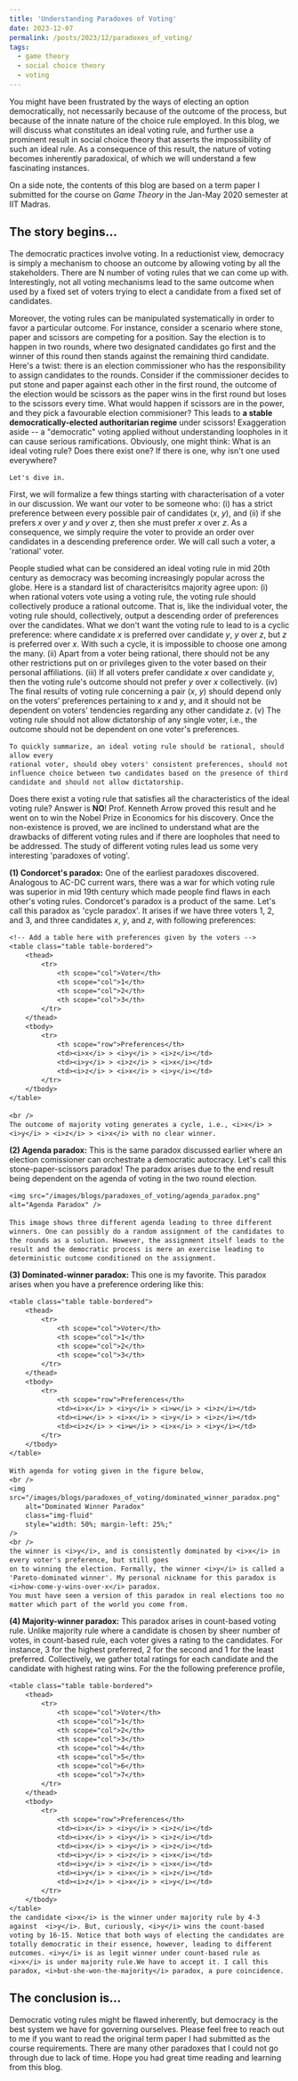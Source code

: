 ```yaml
---
title: 'Understanding Paradoxes of Voting'
date: 2023-12-07
permalink: /posts/2023/12/paradoxes_of_voting/
tags:
  - game theory
  - social choice theory
  - voting
---
```



You might have been frustrated by the ways of electing an option democratically, not necessarily because of the outcome of the process, but because of the innate nature of the choice rule employed. In this blog, we will discuss what constitutes an ideal voting rule, and further use a prominent result in social choice theory that asserts the impossibility of such an ideal rule. As a consequence of this result, the nature of voting becomes inherently paradoxical, of which we will understand a few fascinating instances.

On a side note, the contents of this blog are based on a term paper I submitted for the course 
on <i> Game Theory</i> in the Jan-May 2020 semester at IIT Madras.

<h2 class="mb-4">The story begins...</h2>
<p>
    The democratic practices involve voting. In a reductionist view, democracy is simply
    a mechanism to choose an outcome by allowing voting by all the stakeholders. There are 
    N number of voting rules that we can come up with. Interestingly, not all voting 
    mechanisms lead to the same outcome when used by a fixed set of voters trying to elect a candidate from a fixed set of candidates.
</p>

<p>
    Moreover, the voting rules can be manipulated systematically in order to favor a particular 
    outcome. For instance, consider a scenario where stone, paper and scissors are competing for a
    position. Say the election is to happen in two rounds, where two designated candidates go first and 
    the winner of this round then stands against the remaining third candidate.
    Here's a twist: there is an election commissioner who has the responsibility to assign candidates to the rounds. Consider if the commissioner decides to put stone and paper against each other in the first round, the outcome of the election would be scissors as the paper wins in the first round but loses to the scissors every time. What would happen if scissors are in the power,
    and they pick a favourable election commisioner? This leads to  <b>a stable democratically-elected authoritarian regime</b> under 
    scissors! Exaggeration aside -- a "democratic" voting applied without understanding loopholes in it can cause serious ramifications. Obviously, one might think: What is an ideal voting rule? Does there exist one? If there is one, why isn't one used everywhere? 
    
    Let's dive in.
</p>

<p>
    First, we will formalize a few things starting with characterisation of a voter in our discussion. We want our voter to be someone who: (i) has a strict preference between every possible pair of
    candidates (<i>x</i>, <i>y</i>), and (ii) if she prefers <i>x</i> over <i>y</i> and <i>y</i> over <i>z</i>, then she must prefer <i>x</i> over <i>z</i>. As a consequence, we simply require the voter to provide an order over candidates
    in a descending preference order. We will call such a voter, a 'rational' voter.
</p>

<p>
    People studied what can be considered an ideal voting rule in mid 20th century as democracy was becoming increasingly popular across the globe. Here is a standard list of characterisitcs majority agree upon: (i) when rational voters vote using a voting rule, the voting rule should collectively produce a rational outcome. That is, like the individual voter,  the voting rule should, collectively, output a descending order of preferences over the candidates. What we don't want the voting rule to lead to is a cyclic preference: where candidate <i>x</i> is preferred over candidate <i>y</i>, <i>y</i> over <i>z</i>, but <i>z</i> is preferred over <i>x</i>. With such a cycle, it is impossible to choose one among the many.
    (ii) Apart from a voter being rational, there should not be any other restrictions put on or privileges given to the voter based on their personal affiliations. 
    (iii) If all voters prefer candidate <i>x</i> over candidate <i>y</i>, then the voting rule's outcome should not prefer 
    <i>y</i> over <i>x</i> collectively. (iv) The final results of voting rule concerning a pair (<i>x</i>, <i>y</i>) should depend 
    only on the voters' preferences pertaining to <i>x</i> and <i>y</i>, and it should not be dependent 
    on voters' tendencies regarding any other candidate <i>z</i>. (v) The voting rule should not allow dictatorship of any single voter, i.e.,
    the outcome should not be dependent on one voter's preferences.
    
    
    To quickly summarize, an ideal voting rule should be rational, should allow every 
    rational voter, should obey voters' consistent preferences, should not influence choice between two candidates based on the presence of third candidate and should not allow dictatorship.
</p>

<p>
    Does there exist a voting rule that satisfies all the characteristics of the ideal voting rule? Answer is <b>NO</b>! Prof. Kenneth Arrow proved this result and he went on to win the Nobel Prize in Economics for his discovery. Once the non-existence is proved, we are inclined to understand what are the drawbacks of different voting rules and if there are loopholes that need to be addressed. The study of different voting rules lead us some very interesting 'paradoxes of voting'.
</p>

<p>
    <b>(1) Condorcet's paradox:</b> One of the earliest paradoxes discovered. Analogous to AC-DC current wars, there was a war for which voting rule was superior in mid 19th century which made people find flaws in each other's voting rules. Condorcet's paradox is a product of the same. Let's call this paradox as 'cycle paradox'. It arises 
    if we have three voters 1, 2, and 3, and three candidates <i>x</i>, <i>y</i>, and <i>z</i>, with following preferences:
    <br />

    <!-- Add a table here with preferences given by the voters -->
    <table class="table table-bordered">
        <thead>
            <tr>
                <th scope="col">Voter</th>
                <th scope="col">1</th>
                <th scope="col">2</th>
                <th scope="col">3</th>
            </tr>
        </thead>
        <tbody>
            <tr>
                <th scope="row">Preferences</th>
                <td><i>x</i> > <i>y</i> > <i>z</i></td>
                <td><i>y</i> > <i>z</i> > <i>x</i></td>
                <td><i>z</i> > <i>x</i> > <i>y</i></td>
            </tr>
        </tbody>
    </table>

    <br />
    The outcome of majority voting generates a cycle, i.e., <i>x</i> > <i>y</i> > <i>z</i> > <i>x</i> with no clear winner.
</p>

<p>
    <b>(2) Agenda paradox:</b> This is the same paradox discussed earlier where an election comissioner can orchestrate a democratic autocracy. Let's call this stone-paper-scissors paradox! The paradox arises due to the end result being dependent on the agenda of voting in the two round election.

    <img src="/images/blogs/paradoxes_of_voting/agenda_paradox.png" alt="Agenda Paradox" />

    This image shows three different agenda leading to three different winners. One can possibly do a random assignment of the candidates to the rounds as a solution. However, the assignment itself leads to the result and the democratic process is mere an exercise leading to deterministic outcome conditioned on the assignment.
</p>

<p>
    <b>(3) Dominated-winner paradox:</b> This one is my favorite.  This paradox arises 
    when you have a preference ordering like this:
    
    <table class="table table-bordered">
        <thead>
            <tr>
                <th scope="col">Voter</th>
                <th scope="col">1</th>
                <th scope="col">2</th>
                <th scope="col">3</th>
            </tr>
        </thead>
        <tbody>
            <tr>
                <th scope="row">Preferences</th>
                <td><i>x</i> > <i>y</i> > <i>w</i> > <i>z</i></td>
                <td><i>w</i> > <i>x</i> > <i>y</i> > <i>z</i></td>
                <td><i>z</i> > <i>w</i> > <i>x</i> > <i>y</i></td>
            </tr>
        </tbody>
    </table>

    With agenda for voting given in the figure below,
    <br />
    <img src="/images/blogs/paradoxes_of_voting/dominated_winner_paradox.png" 
        alt="Dominated Winner Paradox" 
        class="img-fluid" 
        style="width: 50%; margin-left: 25%;"
    />
    <br />
    the winner is <i>y</i>, and is consistently dominated by <i>x</i> in every voter's preference, but still goes 
    on to winning the election. Formally, the winner <i>y</i> is called a 'Pareto-dominated winner'. My personal nickname for this paradox is  <i>how-come-y-wins-over-x</i> paradox. 
    You must have seen a version of this paradox in real elections too no matter which part of the world you come from. 
</p>

<p>
    <b>(4) Majority-winner paradox:</b> This paradox arises in count-based voting rule. Unlike majority rule where a candidate is chosen by sheer number of votes, in count-based rule, each voter gives a rating to the candidates. For instance, 3 for the highest preferred, 2 for the second and 1 for the least preferred. Collectively, we gather total ratings for each candidate and the candidate with highest rating wins. For the  the following preference profile,

    <table class="table table-bordered">
        <thead>
            <tr>
                <th scope="col">Voter</th>
                <th scope="col">1</th>
                <th scope="col">2</th>
                <th scope="col">3</th>
                <th scope="col">4</th>
                <th scope="col">5</th>
                <th scope="col">6</th>
                <th scope="col">7</th>
            </tr>
        </thead>
        <tbody>
            <tr>
                <th scope="row">Preferences</th>
                <td><i>x</i> > <i>y</i> > <i>z</i></td>
                <td><i>x</i> > <i>y</i> > <i>z</i></td>
                <td><i>x</i> > <i>y</i> > <i>z</i></td>
                <td><i>y</i> > <i>z</i> > <i>x</i></td>
                <td><i>y</i> > <i>z</i> > <i>x</i></td>
                <td><i>y</i> > <i>x</i> > <i>z</i></td>
                <td><i>z</i> > <i>x</i> > <i>y</i></td>
            </tr>
        </tbody>
    </table>
    the candidate <i>x</i> is the winner under majority rule by 4-3 against  <i>y</i>. But, curiously, <i>y</i> wins the count-based voting by 16-15. Notice that both ways of electing the candidates are totally democratic in their essence, however, leading to different outcomes. <i>y</i> is as legit winner under count-based rule as <i>x</i> is under majority rule.We have to accept it. I call this paradox, <i>but-she-won-the-majority</i> paradox, a pure coincidence.
</p>


<h2 class="mb-4">The conclusion is...</h2>

<p>
    Democratic voting rules might be flawed inherently, but democracy is the best system we have for governing ourselves. Please feel free to reach out to me if you want to read the original term paper I had submitted as the course requirements. There are many other paradoxes that I could not go through due to lack of time. Hope you had great time reading and learning from this blog. 
</p>
